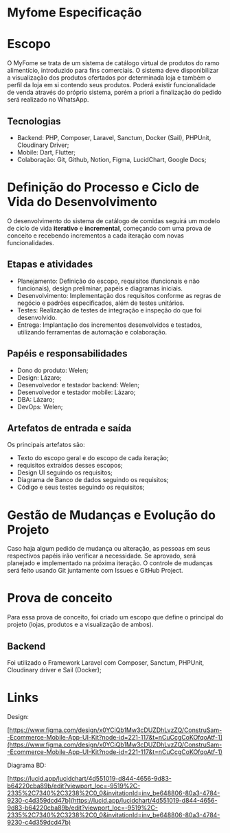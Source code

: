 # Myfome Especificação

# Escopo

O MyFome se trata de um sistema de catálogo virtual de produtos do ramo alimentício, introduzido para fins comerciais. O sistema deve disponibilizar a visualização dos produtos ofertados por determinada loja e também o perfil da loja em si contendo seus produtos. Poderá existir funcionalidade de venda através do próprio sistema, porém a priori a finalização do pedido será realizado no WhatsApp.

## Tecnologias

- Backend: PHP, Composer, Laravel, Sanctum, Docker (Sail), PHPUnit, Cloudinary Driver;
- Mobile: Dart, Flutter;
- Colaboração: Git, Github, Notion, Figma, LucidChart, Google Docs;

# **Definição do Processo e Ciclo de Vida do Desenvolvimento**

O desenvolvimento do sistema de catálogo de comidas seguirá um modelo de ciclo de vida **iterativo** e **incremental**, começando com uma prova de conceito e recebendo incrementos a cada iteração com novas funcionalidades.

## Etapas e atividades

- Planejamento:  Definição do escopo, requisitos (funcionais e não funcionais), design preliminar, papéis e diagramas iniciais.
- Desenvolvimento: Implementação dos requisitos conforme as regras de negócio e padrões especificados, além de testes unitários.
- Testes: Realização de testes de integração e inspeção do que foi desenvolvido.
- Entrega: Implantação dos incrementos desenvolvidos e testados, utilizando ferramentas de automação e colaboração.

## Papéis e responsabilidades

- Dono do produto: Welen;
- Design: Lázaro;
- Desenvolvedor e testador backend: Welen;
- Desenvolvedor e testador mobile: Lázaro;
- DBA:  Lázaro;
- DevOps: Welen;

## Artefatos de entrada e saída

Os principais artefatos são:

- Texto do escopo geral e do escopo de cada iteração;
- requisitos extraídos desses escopos;
- Design UI seguindo os requisitos;
- Diagrama de Banco de dados seguindo os requisitos;
- Código e seus testes seguindo os requisitos;

# **Gestão de Mudanças e Evolução do Projeto**

Caso haja algum pedido de mudança ou alteração, as pessoas em seus respectivos papéis irão verificar a necessidade. Se aprovado, será planejado e implementado na próxima iteração.
O controle de mudanças será feito usando Git juntamente com Issues e GitHub Project.

# Prova de conceito

Para essa prova de conceito, foi criado um escopo que define o principal do projeto (lojas, produtos e a visualização de ambos).

## Backend

Foi utilizado o Framework Laravel com Composer, Sanctum, PHPUnit, Cloudinary driver e Sail (Docker);

# Links

Design: 

[https://www.figma.com/design/x0YCiQb1Mw3cDUZDhLvzZQ/ConstruSam--Ecommerce-Mobile-App-UI-Kit?node-id=221-117&t=nCuCcgCoKOfqoAtf-1](https://www.figma.com/design/x0YCiQb1Mw3cDUZDhLvzZQ/ConstruSam--Ecommerce-Mobile-App-UI-Kit?node-id=221-117&t=nCuCcgCoKOfqoAtf-1)

Diagrama BD: 

[https://lucid.app/lucidchart/4d551019-d844-4656-9d83-b64220cba89b/edit?viewport_loc=-9519%2C-2335%2C7340%2C3238%2C0_0&invitationId=inv_be648806-80a3-4784-9230-c4d359dcd47b](https://lucid.app/lucidchart/4d551019-d844-4656-9d83-b64220cba89b/edit?viewport_loc=-9519%2C-2335%2C7340%2C3238%2C0_0&invitationId=inv_be648806-80a3-4784-9230-c4d359dcd47b)
